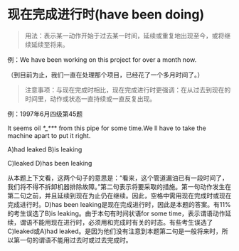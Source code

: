 # **现在完成进行时(have been doing)**



> 用法：表示某一动作开始于过去某一时间，延续或重复地出现至今，或将继续延续至将来。

例：We have been working on this project for over a month now.

（到目前为止，我们一直在处理那个项目，已经花了一个多月时间了。）

> 注意事项：与现在完成时相比，现在完成进行时更强调：在从过去到现在的时间里，动作或状态一直持续或一直反复出现。

例：1997年6月四级第45题

It seems oil ***\**_\**\*** from this pipe for some time.We ll have to take the machine apart to put it right.

A)had leaked B)is leaking

C)leaked D)has been leaking

从本题上下文看，这两个句子的意思是：“看来，这个管道漏油已有一段时间了，我们将不得不拆卸机器排除故障。”第二句表示将要采取的措施。第一句动作发生在第二句之前，并且延续到现在为止仍在继续。因此，空格中需用现在完成时或现在完成进行时。D)has been leaking是现在完成进行时，因此是本题的答案。有11%的考生误选了B)is leaking。由于本句有时间状语for some time，表示谓语动作延续，谓语不能用现在进行时，必须用和完成时有关的时态。有些考生误选了C)leaked或A)had leaked。是因为他们没有注意到本题第二句是一般将来时，所以第一句的谓语不能用过去时或过去完成时。